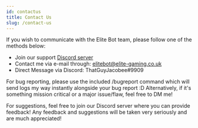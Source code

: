 ```yaml
---
id: contactus
title: Contact Us
slug: /contact-us
---
```


If you wish to communicate with the Elite Bot team, please follow one of the methods below:
- Join our support [Discord server](http://discord.eguk.me)
- Contact me via e-mail through: elitebot@elite-gaming.co.uk
- Direct Message via Discord: ThatGuyJacobee#9909

For bug reporting, please use the included /bugreport command which will send logs my way instantly alongside your bug report :D Alternatively, if it's something mission critical or a major issue/flaw, feel free to DM me!

For suggestions, feel free to join our Discord server where you can provide feedback! Any feedback and suggestions will be taken very seriously and are much appreciated!
